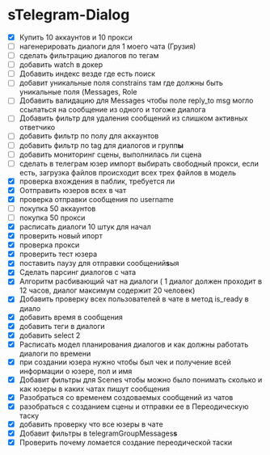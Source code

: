 # **s**Telegram-Dialog

* [X] Купить 10 аккаунтов и 10 прокси
* [ ] нагенерировать диалоги для 1 моего чата (Грузия)
* [ ] сделать фильтрацию диалогов по тегам
* [ ] добавить watch в докер
* [ ] Добавить индекс везде где есть поиск
* [ ] добавит уникальные поля constrains там где должны быть уникальные поля (Messages, Role
* [ ] Добавить валидацию для Messages чтобы поле reply_to msg могло ссылаться на сообщение из одного и тогоже диалога
* [ ] Добавить фильтр для удаления сообщений из слишком активных ответчико
* [ ] добавить фильтр по полу для аккаунтов
* [ ] добавить фильтр по tag для диалогов и групп**ы**
* [ ] добавить мониторинг сцены, выполнилась ли сцена
* [ ] сделать в телеграм юзер импорт выбирать свободный прокси, если есть, загрузка файлов происходит всех трех файлов в модель
* [X] проверка вхождения в паблик, требуется ли
* [X] Оотправить юзеров всех в чат
* [X] проверка отправки сообщения по username
* [ ] покупка 50 аккаунтов
* [ ] покупка 50 прокси
* [X] расписать диалоги 10 штук для начал
* [X] проверить новый ипорт
* [X] проверка прокси
* [X] проверить тест юзера
* [X] поставить паузу для отправки сообщений**s**ыя
* [X] Сделать парсинг диалогов с чата
* [X] Алгоритм расбивающий чат на диалоги ( 1 диалог должен проходит в 12 часов, диалог максимум содержит 20 человек)
* [X] Добавить проверку всех пользователей в чате в метод is_ready в диало
* [X] добавить время в сообщения
* [X] добавить теги в диалоги
* [X] добавить select 2
* [X] Расписать модел планирования диалогов и как должны работать диалоги по времени
* [X] при создании юзера нужно чтобы был чек и получение всей информации о юзере, пол и имя
* [X] Добавит фильтры для Scenes чтобы можно было понимать сколько и как юзеры в каких чатах пишут сообщения
* [X] Разобраться со временем создоваемых сообщений из чатов
* [X] разобраться с созданием сцены и отправки ее в Переодическую таску
* [X] добавить проверку что все юзеры в чате
* [X] Добавит фильтры в telegramGroupMessages**s**
* [X] Проверить почему ломается создание переодической таски
